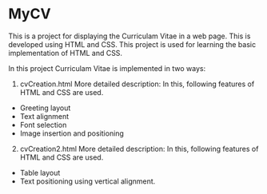 # MyCV
This is a project for displaying the Curriculam Vitae in a web page. This is developed using HTML and CSS. This project is used for learning the basic implementation of HTML and CSS.

In this project Curriculam Vitae is implemented in two ways: 
1) cvCreation.html
More detailed description:
In this, following features of HTML and CSS are used. 
- Greeting layout
- Text alignment
- Font selection
- Image insertion and positioning

2) cvCreation2.html
More detailed description:
In this, following features of HTML and CSS are used. 
- Table layout
- Text positioning using vertical alignment.

